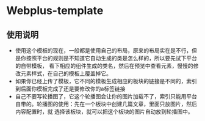 # Webplus-template
## 使用说明
- 使用这个模板的现在，一般都是使用自己的布局，原来的布局实在是不行，但是你按照平台的规则是不知道它自动生成的类是怎么样的，所以要先试下平台的自带模板，
看下相应的组件生成的类名，然后在预览中查看元素，慢慢的修改元素样式，在自己的模板上覆盖掉它。
- 如果你已经上传了模板，它不同的模板生成相应的板块的链接是不同的，索引到后面你模板完成了还是要修改你的a标签链接
- 自己不要写轮播图了，它这个轮播图会让你的图片加载不了，索引只能用平台自带的。轮播图的使用：先在一个板块中创建几篇文章，里面只放图片，然后内容配置时，就
选择该板块，就可以把这个板块的图片自动放到轮播图中。
